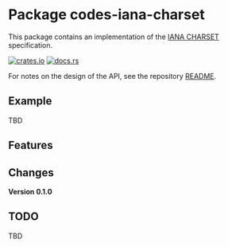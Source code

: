 # Package codes-iana-charset

This package contains an implementation of the
[IANA CHARSET](https://www.iana.org/assignments/character-sets/character-sets.xhtml) specification.

[![crates.io](https://img.shields.io/crates/v/codes-iana-charset.svg)](https://crates.io/crates/codes-iana-charset)
[![docs.rs](https://docs.rs/codes-iana-charset/badge.svg)](https://docs.rs/codes-iana-charset)

For notes on the design of the API, see the repository 
[README](https://github.com/johnstonskj/rust-codes/blob/main/README.md).

## Example

TBD

## Features

## Changes

**Version 0.1.0**

## TODO

TBD
